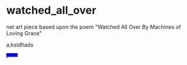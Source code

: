 watched_all_over
================

net art piece based upon the poem "Watched All Over By Machines of Loving Grace"

<HTML> 

<body> 

<p> a;ksldfiads <p>
  <div id="div1" </div>

<style> 
  #div1 {
    height: 10px; 
    width: 30px; 
    background: blue; 
  
  }
</style> 

</body>



/<HTML>
